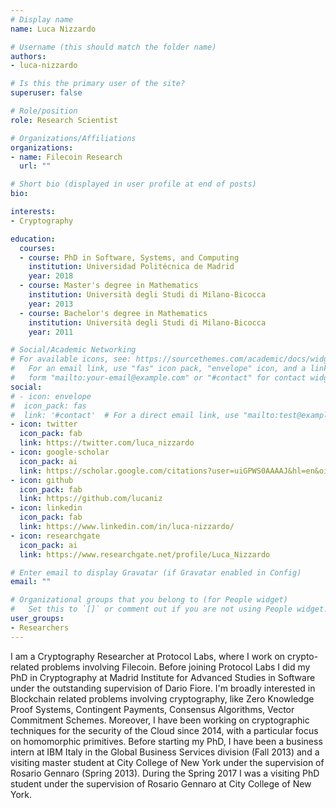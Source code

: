 ```yaml
---
# Display name
name: Luca Nizzardo

# Username (this should match the folder name)
authors:
- luca-nizzardo

# Is this the primary user of the site?
superuser: false

# Role/position
role: Research Scientist

# Organizations/Affiliations
organizations:
- name: Filecoin Research
  url: ""

# Short bio (displayed in user profile at end of posts)
bio:

interests:
- Cryptography

education:
  courses:
  - course: PhD in Software, Systems, and Computing
    institution: Universidad Politécnica de Madrid
    year: 2018
  - course: Master's degree in Mathematics
    institution: Università degli Studi di Milano-Bicocca
    year: 2013
  - course: Bachelor's degree in Mathematics
    institution: Università degli Studi di Milano-Bicocca
    year: 2011

# Social/Academic Networking
# For available icons, see: https://sourcethemes.com/academic/docs/widgets/#icons
#   For an email link, use "fas" icon pack, "envelope" icon, and a link in the
#   form "mailto:your-email@example.com" or "#contact" for contact widget.
social:
# - icon: envelope
#  icon_pack: fas
#  link: '#contact'  # For a direct email link, use "mailto:test@example.org".
- icon: twitter
  icon_pack: fab
  link: https://twitter.com/luca_nizzardo
- icon: google-scholar
  icon_pack: ai
  link: https://scholar.google.com/citations?user=uiGPWS0AAAAJ&hl=en&oi=ao
- icon: github
  icon_pack: fab
  link: https://github.com/lucaniz
- icon: linkedin
  icon_pack: fab
  link: https://www.linkedin.com/in/luca-nizzardo/
- icon: researchgate
  icon_pack: ai
  link: https://www.researchgate.net/profile/Luca_Nizzardo

# Enter email to display Gravatar (if Gravatar enabled in Config)
email: ""

# Organizational groups that you belong to (for People widget)
#   Set this to `[]` or comment out if you are not using People widget.  
user_groups:
- Researchers
---
```


I am a Cryptography Researcher at Protocol Labs, where I work on crypto-related problems involving Filecoin. Before joining Protocol Labs I did my PhD in Cryptography at Madrid Institute for Advanced Studies in Software under the outstanding supervision of Dario Fiore. I'm broadly interested in Blockchain related problems involving cryptography, like Zero Knowledge Proof Systems, Contingent Payments, Consensus Algorithms, Vector Commitment Schemes. Moreover, I have been working on cryptographic techniques for the security of the Cloud since 2014, with a particular focus on homomorphic primitives. Before starting my PhD, I have been a business intern at IBM Italy in the Global Business Services division (Fall 2013) and a visiting master student at City College of New York under the supervision of Rosario Gennaro (Spring 2013). During the Spring 2017 I was a visiting PhD student under the supervision of Rosario Gennaro at City College of New York.
